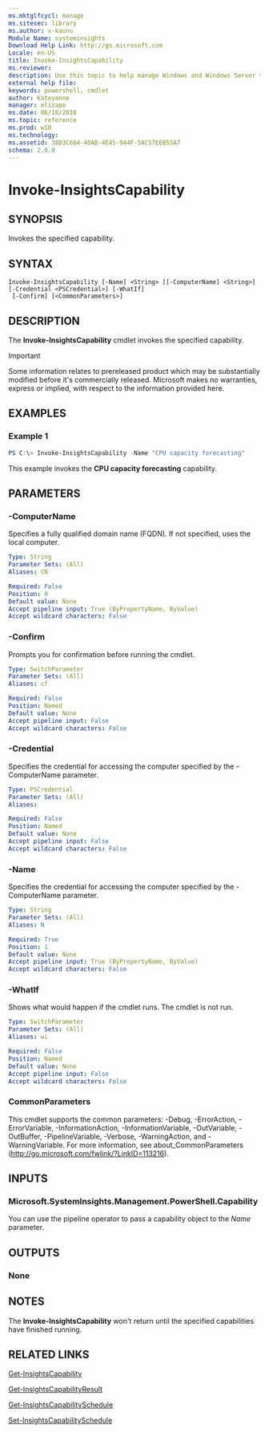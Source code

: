 ```yaml
---
ms.mktglfcycl: manage
ms.sitesec: library
ms.author: v-kaunu
Module Name: systeminsights
Download Help Link: http://go.microsoft.com
Locale: en-US
title: Invoke-InsightsCapability
ms.reviewer:
description: Use this topic to help manage Windows and Windows Server technologies with Windows PowerShell.
external help file:
keywords: powershell, cmdlet
author: Kateyanne
manager: elizapo
ms.date: 06/18/2018
ms.topic: reference
ms.prod: w10
ms.technology: 
ms.assetid: 38D3C664-40AB-4E45-944F-5AC57EEB55A7
schema: 2.0.0
---
```



# Invoke-InsightsCapability

## SYNOPSIS
Invokes the specified capability.

## SYNTAX

```
Invoke-InsightsCapability [-Name] <String> [[-ComputerName] <String>] [-Credential <PSCredential>] [-WhatIf]
 [-Confirm] [<CommonParameters>]
```

## DESCRIPTION
The **Invoke-InsightsCapability** cmdlet invokes the specified capability.

>[!IMPORTANT]
>Some information relates to prereleased product which may be substantially modified before it's commercially released. Microsoft makes no warranties, express or implied, with respect to the information provided here.

## EXAMPLES

### Example 1
```powershell
PS C:\> Invoke-InsightsCapability -Name "CPU capacity forecasting"
```

This example invokes the **CPU capacity forecasting** capability.

## PARAMETERS

### -ComputerName
Specifies a fully qualified domain name (FQDN). If not specified, uses the local computer.

```yaml
Type: String
Parameter Sets: (All)
Aliases: CN

Required: False
Position: 0
Default value: None
Accept pipeline input: True (ByPropertyName, ByValue)
Accept wildcard characters: False
```

### -Confirm
Prompts you for confirmation before running the cmdlet.

```yaml
Type: SwitchParameter
Parameter Sets: (All)
Aliases: cf

Required: False
Position: Named
Default value: None
Accept pipeline input: False
Accept wildcard characters: False
```

### -Credential
Specifies the credential for accessing the computer specified by the -ComputerName parameter.

```yaml
Type: PSCredential
Parameter Sets: (All)
Aliases:

Required: False
Position: Named
Default value: None
Accept pipeline input: False
Accept wildcard characters: False
```

### -Name
Specifies the credential for accessing the computer specified by the -ComputerName parameter.

```yaml
Type: String
Parameter Sets: (All)
Aliases: N

Required: True
Position: 1
Default value: None
Accept pipeline input: True (ByPropertyName, ByValue)
Accept wildcard characters: False
```

### -WhatIf
Shows what would happen if the cmdlet runs.
The cmdlet is not run.

```yaml
Type: SwitchParameter
Parameter Sets: (All)
Aliases: wi

Required: False
Position: Named
Default value: None
Accept pipeline input: False
Accept wildcard characters: False
```

### CommonParameters
This cmdlet supports the common parameters: -Debug, -ErrorAction, -ErrorVariable, -InformationAction, -InformationVariable, -OutVariable, -OutBuffer, -PipelineVariable, -Verbose, -WarningAction, and -WarningVariable.
For more information, see about_CommonParameters (http://go.microsoft.com/fwlink/?LinkID=113216).

## INPUTS

### Microsoft.SystemInsights.Management.PowerShell.Capability

You can use the pipeline operator to pass a capability object to the *Name* parameter.

## OUTPUTS

### None

## NOTES
The **Invoke-InsightsCapability** won't return until the specified capabilities have finished running.

## RELATED LINKS
[Get-InsightsCapability](get-insightscapability.md)

[Get-InsightsCapabilityResult](get-insightscapabilityresult.md)

[Get-InsightsCapabilitySchedule](get-insightscapabilityschedule.md)

[Set-InsightsCapabilitySchedule](set-insightscapabilityschedule.md)
